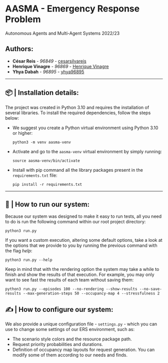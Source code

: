 # AASMA - Emergency Response Problem
Autonomous Agents and Multi-Agent Systems 2022/23


## Authors:

* **César Reis** - *96849* - [cesarsilvareis](https://github.com/cesarsilvareis)
* **Henrique Vinagre** - *96869* - [Henrique Vinagre](https://github.com/henriquevinagre)
* **Yhya Dabah** - *96895* - [yhya96895](https://github.com/yhya96895)

___

## 📦 | Installation details:
The project was created in Python 3.10 and requires the installation of several libraries. To install the required dependencies, follow the steps below:
- We suggest you create a Python virtual environment using Python 3.10 or higher:
    ```
    python3 -m venv aasma-venv
    ```
- Activate and go to the ```aasma-venv``` virtual environment by simply running:
    ```
    source aasma-venv/bin/activate
    ```
- Install with pip command all the library packages present in the ```requirements.txt``` file:
    ```
    pip install -r requirements.txt
    ```
___ 

## 🤖 | How to run our system:

Because our system was designed to make it easy to run tests, all you need to do is run the following command within our root project directory:

```
python3 run.py
```

If you want a custom execution, altering some default options, take a look at the options that we provide to you by running the previous command with the flag *help*:

```
python3 run.py --help
```

Keep in mind that with the rendering option the system may take a while to finish and show the results of that execution.
For example, you may only want to see fast the results of each team without saving them:
```
python3 run.py --episodes 100 --no-rendering --show-results --no-save-results --max-generation-steps 50 --occupancy-map 4 --stressfulness 2
```

## ✍ | How to configure our system:

We also provide a unique configuration file - ```settings.py``` - which you can use to change some settings of our ERS environment, such as:

* The scenario style colors and the resource package path.
* Request priority probabilities and durations.
* Definition of occupancy map layouts for request generation. You can modify some of them according to our needs and finds.
